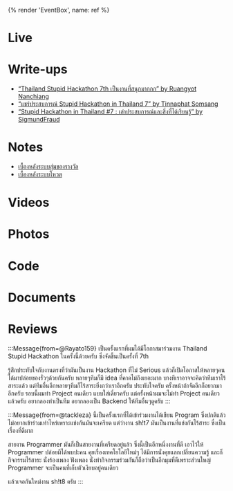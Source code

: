 {% render 'EventBox', name: ref %}

# Live

# Write-ups

- [“Thailand Stupid Hackathon 7th เป็นงานที่สนุกมากกก” by Ruangyot Nanchiang](https://web.facebook.com/Rayato160/posts/pfbid02ZDyh2mG3G7a81fvs31i9UKRnnxme6kJcqR3W5FdnQjKpKqUdi7tjYx5Lb7yTu3VTl)
- [“แชร์ประสบการณ์ Stupid Hackathon in Thailand 7” by Tinnaphat Somsang](https://tinarskii.medium.com/%E0%B9%81%E0%B8%8A%E0%B8%A3%E0%B9%8C%E0%B8%9B%E0%B8%A3%E0%B8%B0%E0%B8%AA%E0%B8%9A%E0%B8%81%E0%B8%B2%E0%B8%A3%E0%B8%93%E0%B9%8C-stupid-hackathon-in-thailand-7-cf240c8a44fb)
- [“Stupid Hackathon in Thailand #7 : เล่าประสบการณ์และสิ่งที่ได้เรียนรู้” by SigmundFraud](https://medium.com/@degeneratehomosapiens/stupid-hackathon-in-thailand-7-%E0%B9%80%E0%B8%A5%E0%B9%88%E0%B8%B2%E0%B8%9B%E0%B8%A3%E0%B8%B0%E0%B8%AA%E0%B8%9A%E0%B8%81%E0%B8%B2%E0%B8%A3%E0%B8%93%E0%B9%8C%E0%B9%81%E0%B8%A5%E0%B8%B0%E0%B8%AA%E0%B8%B4%E0%B9%88%E0%B8%87%E0%B8%97%E0%B8%B5%E0%B9%88%E0%B9%84%E0%B8%94%E0%B9%89%E0%B9%80%E0%B8%A3%E0%B8%B5%E0%B8%A2%E0%B8%99%E0%B8%A3%E0%B8%B9%E0%B9%89-fe89e76acd33)

# Notes

- [เบื้องหลังระบบสุ่มของรางวัล](https://web.facebook.com/rayriffy/posts/pfbid0AocbSpXibYMjiU1vBzeHDkE1hMygRY5cEF9Tydw1G5UGqNZykcpy1P7bJNVmJgWSl)
- [เบื้องหลังระบบโหวต](https://web.facebook.com/dtinth/posts/pfbid02g6Nn4rtn7X51F24ve55b62ceMyxvrHCryUYf6swJZfPYmRvmrMZuZeq2Ydj8LAApl)

# Videos

# Photos

# Code

# Documents

# Reviews

:::Message{from=@Rayato159}
เป็นครั้งแรกที่ผมได้มีโอกาสมาร่วมงาน Thailand Stupid Hackathon ในครั้งนี้ด้วยครับ ซึ่งจัดขึ้นเป็นครั้งที่ 7th

รู้สึกประทับใจกับงานตรงที่ว่ามันเป็นงาน Hackathon ที่ไม่ Serious แล้วก็เปิดโอกาสให้หลายๆคนได้มาปล่อยของรั่วๆด้วยกันครับ หลายๆทีมก็มี idea ที่คาดไม่ถึงเยอะมาก บางทีเราอาจจะคิดว่าทีมเราไร้สาระแล้ว แต่ทีมอื่นอีกหลายๆทีมก็ไร้สาระยิ่งกว่าเราอีกครับ ประทับใจครับ ครั้งหน้าถ้าจัดอีกก็อยากมาอีกครับ รอบนี้ผมทำ Project คนเดียว แบบใส่เดี่ยวครับ แต่ครั้งหน้าผมจะไม่ทำ Project คนเดียวแล้วครับ อยากลองทำเป็นทีม อยากลองเป็น Backend ให้ทีมอื่นๆดูครับ
:::

:::Message{from=@tackleza}
นี้เป็นครั้งแรกที่ได้เข้าร่วมงานได้เขียน Program ซึ่งปกติแล้วไม่อยากเข้าร่วมเท่าไหร่เพราะแข่งกันมันจะเครียด แต่ว่างาน sh!t7 มันเป็นงานที่แข่งกันไร้สาระ ซึ่งเป็นเรื่องที่ดีมาก

สายงาน Programmer มันก็เป็นสายงานที่เครียดอยู่แล้ว ซึ่งนี้เป็นอีกหนึ่งงานที่ดี เอาไว้ให้ Programmer ปล่อยผีได้พบปะคน คุยเรื่องเทคโยโลยีใหม่ๆ ได้มีการนั่งคุยแลกเปลี่ยนความรู้ และก็กิจกรรมไร้สาระ นั่งร้องเพลง ฟังเพลง นั่งทำกิจกรรมร่วมกันก็ถือว่าเป็นอีกมุมที่ดีเพราะส่วนใหญ่ Programmer จะเป็นคนที่เก็บตัวเงียบอยู่คนเดียว

แล้วเจอกันใหม่งาน sh!t8 ครับ
:::